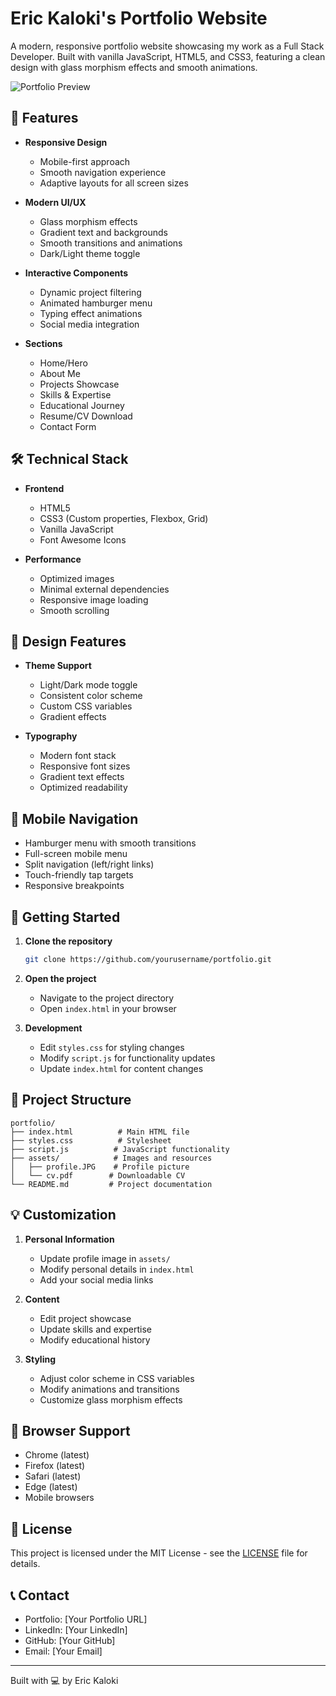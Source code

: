 # Eric Kaloki's Portfolio Website

A modern, responsive portfolio website showcasing my work as a Full Stack Developer. Built with vanilla JavaScript, HTML5, and CSS3, featuring a clean design with glass morphism effects and smooth animations.

![Portfolio Preview](assets/preview.png)

## 🌟 Features

- **Responsive Design**
  - Mobile-first approach
  - Smooth navigation experience
  - Adaptive layouts for all screen sizes

- **Modern UI/UX**
  - Glass morphism effects
  - Gradient text and backgrounds
  - Smooth transitions and animations
  - Dark/Light theme toggle

- **Interactive Components**
  - Dynamic project filtering
  - Animated hamburger menu
  - Typing effect animations
  - Social media integration

- **Sections**
  - Home/Hero
  - About Me
  - Projects Showcase
  - Skills & Expertise
  - Educational Journey
  - Resume/CV Download
  - Contact Form

## 🛠️ Technical Stack

- **Frontend**
  - HTML5
  - CSS3 (Custom properties, Flexbox, Grid)
  - Vanilla JavaScript
  - Font Awesome Icons

- **Performance**
  - Optimized images
  - Minimal external dependencies
  - Responsive image loading
  - Smooth scrolling

## 🎨 Design Features

- **Theme Support**
  - Light/Dark mode toggle
  - Consistent color scheme
  - Custom CSS variables
  - Gradient effects

- **Typography**
  - Modern font stack
  - Responsive font sizes
  - Gradient text effects
  - Optimized readability

## 📱 Mobile Navigation

- Hamburger menu with smooth transitions
- Full-screen mobile menu
- Split navigation (left/right links)
- Touch-friendly tap targets
- Responsive breakpoints

## 🚀 Getting Started

1. **Clone the repository**
   ```bash
   git clone https://github.com/yourusername/portfolio.git
   ```

2. **Open the project**
   - Navigate to the project directory
   - Open `index.html` in your browser

3. **Development**
   - Edit `styles.css` for styling changes
   - Modify `script.js` for functionality updates
   - Update `index.html` for content changes

## 📂 Project Structure

```
portfolio/
├── index.html          # Main HTML file
├── styles.css          # Stylesheet
├── script.js          # JavaScript functionality
├── assets/            # Images and resources
│   ├── profile.JPG    # Profile picture
│   └── cv.pdf        # Downloadable CV
└── README.md         # Project documentation
```

## 💡 Customization

1. **Personal Information**
   - Update profile image in `assets/`
   - Modify personal details in `index.html`
   - Add your social media links

2. **Content**
   - Edit project showcase
   - Update skills and expertise
   - Modify educational history

3. **Styling**
   - Adjust color scheme in CSS variables
   - Modify animations and transitions
   - Customize glass morphism effects

## 🔧 Browser Support

- Chrome (latest)
- Firefox (latest)
- Safari (latest)
- Edge (latest)
- Mobile browsers

## 📄 License

This project is licensed under the MIT License - see the [LICENSE](LICENSE) file for details.

## 📞 Contact

- Portfolio: [Your Portfolio URL]
- LinkedIn: [Your LinkedIn]
- GitHub: [Your GitHub]
- Email: [Your Email]

---

Built with 💻 by Eric Kaloki
